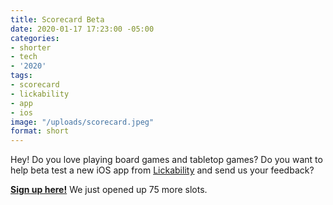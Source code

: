 ```yaml
---
title: Scorecard Beta
date: 2020-01-17 17:23:00 -05:00
categories:
- shorter
- tech
- '2020'
tags:
- scorecard
- lickability
- app
- ios
image: "/uploads/scorecard.jpeg"
format: short
---
```


Hey! Do you love playing board games and tabletop games? Do you want to help beta test a new iOS app from [Lickability](https://lickability.com) and send us your feedback?

**[Sign up here!](https://testflight.apple.com/join/hQHePXvu)** We just opened up 75 more slots.
